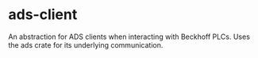 # ads-client
An abstraction for ADS clients when interacting with Beckhoff PLCs. Uses the ads crate for its underlying communication.
